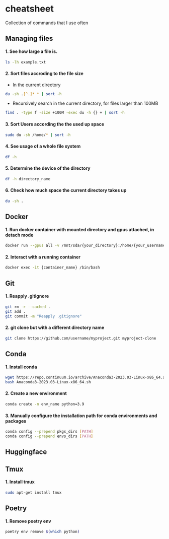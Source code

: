 # cheatsheet
Collection of commands that I use often

## Managing files

#### 1. See how large a file is.
```bash
ls -lh example.txt
```

#### 2. Sort files accroding to the file size

- In the current directory
```bash
du -sh .[^.]* * | sort -h
```

- Recursively search in the current directory, for files larger than 100MB
```bash
find . -type f -size +100M -exec du -h {} + | sort -h
```

#### 3. Sort Users according the the used up space
```bash
sudo du -sh /home/* | sort -h
```

#### 4. See usage of a whole file system

```bash
df -h
```

#### 5. Determine the device of the directory

```bash
df -h directory_name
```

#### 6. Check how much space the current directory takes up
```bash
du -sh .
```

## Docker

#### 1. Run docker container with mounted directory and gpus attached, in detach mode
```bash
docker run --gpus all -v /mnt/sda/{your_directory}:/home/{your_username} -d --name {container_name} {image_name}
```

#### 2. Interact with a running container
```bash
docker exec -it {container_name} /bin/bash
```



## Git

#### 1. Reapply .gitignore
```bash
git rm -r --cached .
git add .
git commit -m "Reapply .gitignore"
```

#### 2. git clone but with a different directory name

```bash
git clone https://github.com/username/myproject.git myproject-clone
```

## Conda

#### 1. Install conda
```bash
wget https://repo.continuum.io/archive/Anaconda3-2023.03-Linux-x86_64.sh
bash Anaconda3-2023.03-Linux-x86_64.sh
```

#### 2. Create a new environment
```bash
conda create -n env_name python=3.9
```

#### 3. Manually configure the installation path for conda environments and packages 
```bash
conda config --prepend pkgs_dirs [PATH]
conda config --prepend envs_dirs [PATH]
```

## Huggingface

## Tmux

#### 1. Install tmux
```bash
sudo apt-get install tmux
```

## Poetry

#### 1. Remove poetry env
```bash
poetry env remove $(which python)
```
